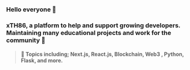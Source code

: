 ### Hello everyone 👋

### xTH86, a platform to help and support growing developers. Maintaining many educational projects and work for the community :name_badge:
> #### :pushpin: Topics including; Next.js, React.js, Blockchain, Web3 , Python, Flask, and more. 
